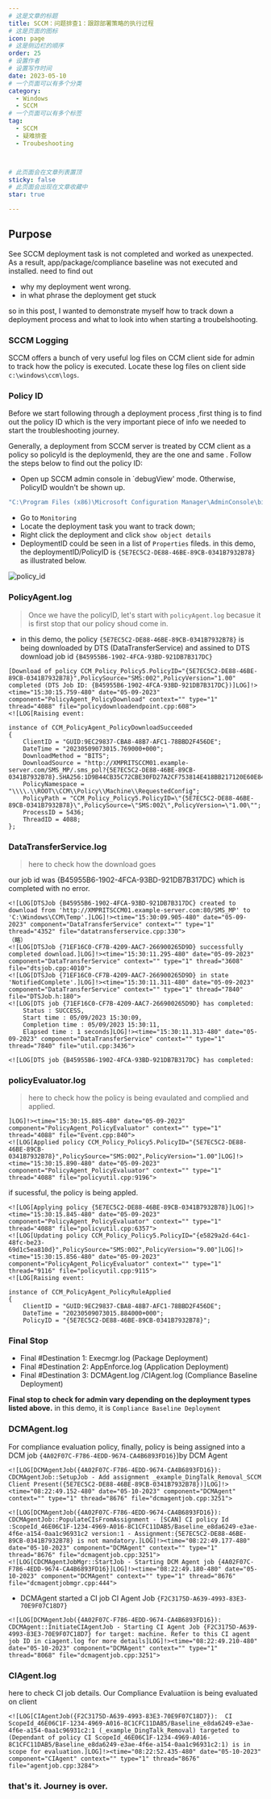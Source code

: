 ```yaml
---
# 这是文章的标题
title: SCCM：问题排查1：跟踪部署策略的执行过程
# 这是页面的图标
icon: page
# 这是侧边栏的顺序
order: 25
# 设置作者
# 设置写作时间
date: 2023-05-10
# 一个页面可以有多个分类
category:
  - Windows
  - SCCM
# 一个页面可以有多个标签
tag:
  - SCCM
  - 疑难排查
  - Troubeshooting



# 此页面会在文章列表置顶
sticky: false
# 此页面会出现在文章收藏中
star: true

---
```



## Purpose

See SCCM deployment task is not completed and worked as unexpected. As a result, app/package/compliance baseline was not executed and installed. need to find out 

- why my deployment went wrong.
- in what phrase the deployment get stuck

so in this post, I wanted to demonstrate myself how to track down a deployment process and what to look into when starting a troubelshooting.

### SCCM Logging

SCCM  offers a bunch of very useful log files on CCM client side for admin to track how the policy is executed. Locate these log files on client side 
`c:\windows\ccm\logs`. 

### Policy ID

Before we start following through a deployment process ,first thing is to find out the policy ID which is the very important piece of info we needed to start the troubleshooting journey.

Generally, a deployment from SCCM server is treated by CCM client as a policy so policyId is the deploymenId, they are the one and same . Follow the steps below to find out the policy ID:

- Open up SCCM admin console in `debugView' mode. Otherwise, PolicyID wouldn't be shown up.
```cmd
"C:\Program Files (x86)\Microsoft Configuration Manager\AdminConsole\bin\Microsoft.ConfigurationManagement.exe" sms:debugview
```
- Go to `Monitoring`
- Locate the deployment task you want to track down;
- Right click the deployment and click `show object details`
- DeploymentID could be seen in a list of `Properties` fileds.
in this demo, the deploymentID/PolicyID is `{5E7EC5C2-DE88-46BE-89CB-0341B7932B78}` as illustrated below.

![policy_id](../../PostImages/post18_sccm_policy_id_exmaple.png)


### PolicyAgent.log

> Once we have the policyID, let's start with `policyAgent.log` becasue it is first stop that our policy shoud come in. 

- in this demo,  the policy `{5E7EC5C2-DE88-46BE-89CB-0341B7932B78}` is being downloaded by DTS (DataTransferService) and assined to DTS download job id `{B45955B6-1902-4FCA-93BD-921DB7B317DC}`

```
[Download of policy CCM_Policy_Policy5.PolicyID="{5E7EC5C2-DE88-46BE-89CB-0341B7932B78}",PolicySource="SMS:002",PolicyVersion="1.00" completed (DTS Job ID: {B45955B6-1902-4FCA-93BD-921DB7B317DC})]LOG]!><time="15:30:15.759-480" date="05-09-2023" component="PolicyAgent_PolicyDownload" context="" type="1" thread="4088" file="policydownloadendpoint.cpp:608">
<![LOG[Raising event:

instance of CCM_PolicyAgent_PolicyDownloadSucceeded
{
	ClientID = "GUID:9EC29837-CBA8-48B7-AFC1-78BBD2F456DE";
	DateTime = "20230509073015.769000+000";
	DownloadMethod = "BITS";
	DownloadSource = "http://XMPRITSCCM01.example-server.com/SMS_MP/.sms_pol?{5E7EC5C2-DE88-46BE-89CB-0341B7932B78}.SHA256:1D9B44CB35C72CBE30FD27A2CF753814E418BB217120E60E841904430090DF97";
	PolicyNamespace = "\\\\.\\ROOT\\CCM\\Policy\\Machine\\RequestedConfig";
	PolicyPath = "CCM_Policy_Policy5.PolicyID=\"{5E7EC5C2-DE88-46BE-89CB-0341B7932B78}\",PolicySource=\"SMS:002\",PolicyVersion=\"1.00\"";
	ProcessID = 5436;
	ThreadID = 4088;
};
```


### DataTransferService.log 

> here to check how the download goes

our job id was {B45955B6-1902-4FCA-93BD-921DB7B317DC} which is completed with no error.

```
<![LOG[DTSJob {B45955B6-1902-4FCA-93BD-921DB7B317DC} created to download from 'http://XMPRITSCCM01.example-server.com:80/SMS_MP' to 'C:\Windows\CCM\Temp'.]LOG]!><time="15:30:09.905-480" date="05-09-2023" component="DataTransferService" context="" type="1" thread="4352" file="datatransferservice.cpp:330">
（略）
<![LOG[DTSJob {71EF16C0-CF7B-4209-AAC7-266900265D9D} successfully completed download.]LOG]!><time="15:30:11.295-480" date="05-09-2023" component="DataTransferService" context="" type="1" thread="3608" file="dtsjob.cpp:4010">
<![LOG[DTSJob {71EF16C0-CF7B-4209-AAC7-266900265D9D} in state 'NotifiedComplete'.]LOG]!><time="15:30:11.311-480" date="05-09-2023" component="DataTransferService" context="" type="1" thread="7840" file="DTSJob.h:180">
<![LOG[DTS job {71EF16C0-CF7B-4209-AAC7-266900265D9D} has completed:
	Status : SUCCESS,
	Start time : 05/09/2023 15:30:09,
	Completion time : 05/09/2023 15:30:11,
	Elapsed time : 1 seconds]LOG]!><time="15:30:11.313-480" date="05-09-2023" component="DataTransferService" context="" type="1" thread="7840" file="util.cpp:3436">

<![LOG[DTS job {B45955B6-1902-4FCA-93BD-921DB7B317DC} has completed:

```


### policyEvaluator.log

> here to check how the policy is being evaulated and complied and applied.

```
]LOG]!><time="15:30:15.885-480" date="05-09-2023" component="PolicyAgent_PolicyEvaluator" context="" type="1" thread="4088" file="Event.cpp:840">
<![LOG[Applied policy CCM_Policy_Policy5.PolicyID="{5E7EC5C2-DE88-46BE-89CB-0341B7932B78}",PolicySource="SMS:002",PolicyVersion="1.00"]LOG]!><time="15:30:15.890-480" date="05-09-2023" component="PolicyAgent_PolicyEvaluator" context="" type="1" thread="4088" file="policyutil.cpp:9196">

```
if sucessful, the policy is being appled.

```
<![LOG[Applying policy {5E7EC5C2-DE88-46BE-89CB-0341B7932B78}]LOG]!><time="15:30:15.845-480" date="05-09-2023" component="PolicyAgent_PolicyEvaluator" context="" type="1" thread="4088" file="policyutil.cpp:6357">
<![LOG[Updating policy CCM_Policy_Policy5.PolicyID="{e5829a2d-64c1-48fc-be23-69d1c5ea810d}",PolicySource="SMS:002",PolicyVersion="9.00"]LOG]!><time="15:30:15.856-480" date="05-09-2023" component="PolicyAgent_PolicyEvaluator" context="" type="1" thread="9116" file="policyutil.cpp:9115">
<![LOG[Raising event:

instance of CCM_PolicyAgent_PolicyRuleApplied
{
	ClientID = "GUID:9EC29837-CBA8-48B7-AFC1-78BBD2F456DE";
	DateTime = "20230509073015.884000+000";
	PolicyID = "{5E7EC5C2-DE88-46BE-89CB-0341B7932B78}";
```

### Final Stop

- Final #Destination 1: Execmgr.log (Package Deployment)
- Final #Destination 2: AppEnforce.log (Application Deployment)
- Final #Destination 3: DCMAgent.log /CIAgent.log  (Compliance Baseline Deployment)

**Final stop to check for admin vary depending on the deployment types listed above.**  in this demo, it is `Compliance Baseline Deployment`

### DCMAgent.log

For compliance evaluation policy,
 finally, policy is being assigned into a DCM job `{4A02F07C-F786-4EDD-9674-CA4B6893FD16}`)by DCM Agent


```
<![LOG[DCMAgentJob({4A02F07C-F786-4EDD-9674-CA4B6893FD16}): CDCMAgentJob::SetupJob - Add assignment _example_DingTalk_Removal_SCCM Client Present({5E7EC5C2-DE88-46BE-89CB-0341B7932B78})]LOG]!><time="08:22:49.152-480" date="05-10-2023" component="DCMAgent" context="" type="1" thread="8676" file="dcmagentjob.cpp:3251">

<![LOG[DCMAgentJob({4A02F07C-F786-4EDD-9674-CA4B6893FD16}): CDCMAgentJob::PopulateCIsFromAssignment - [SCAN] CI policy Id :ScopeId_46E06C1F-1234-4969-A016-8C1CFC11DAB5/Baseline_e8da6249-e3ae-4f6e-a154-0aa1c96931c2 version:1 - Assignment:{5E7EC5C2-DE88-46BE-89CB-0341B7932B78} is not mandatory.]LOG]!><time="08:22:49.177-480" date="05-10-2023" component="DCMAgent" context="" type="1" thread="8676" file="dcmagentjob.cpp:3251">
<![LOG[CDCMAgentJobMgr::StartJob - Starting DCM Agent job {4A02F07C-F786-4EDD-9674-CA4B6893FD16}]LOG]!><time="08:22:49.180-480" date="05-10-2023" component="DCMAgent" context="" type="1" thread="8676" file="dcmagentjobmgr.cpp:444">
```
- DCMAgent started a CI job CI Agent Job `{F2C3175D-A639-4993-83E3-70E9F07C18D7}`

```
<![LOG[DCMAgentJob({4A02F07C-F786-4EDD-9674-CA4B6893FD16}): CDCMAgent::InitiateCIAgentJob - Starting CI Agent Job {F2C3175D-A639-4993-83E3-70E9F07C18D7} for target: machine. Refer to this CI agent job ID in ciagent.log for more details]LOG]!><time="08:22:49.210-480" date="05-10-2023" component="DCMAgent" context="" type="1" thread="8068" file="dcmagentjob.cpp:3251">
```


###  CIAgent.log

here to  check CI job details. Our Compliance Evaluatiion is being evaluated on client

```
<![LOG[CIAgentJob({F2C3175D-A639-4993-83E3-70E9F07C18D7}):  CI ScopeId_46E06C1F-1234-4969-A016-8C1CFC11DAB5/Baseline_e8da6249-e3ae-4f6e-a154-0aa1c96931c2:1 (_example_DingTalk_Removal) targeted to  (Dependant of policy CI ScopeId_46E06C1F-1234-4969-A016-8C1CFC11DAB5/Baseline_e8da6249-e3ae-4f6e-a154-0aa1c96931c2:1) is in scope for evaluation.]LOG]!><time="08:22:52.435-480" date="05-10-2023" component="CIAgent" context="" type="1" thread="8676" file="agentjob.cpp:3284">
```

### that's it. Journey is over.
